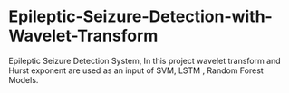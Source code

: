 # Epileptic-Seizure-Detection-with-Wavelet-Transform
Epileptic Seizure Detection System, In this project wavelet transform and Hurst exponent are used as an input of SVM, LSTM , Random Forest Models.

